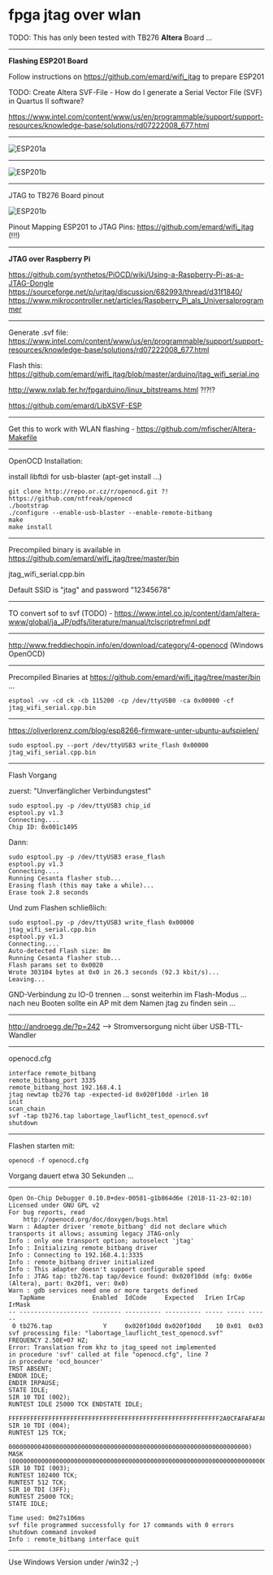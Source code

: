 # fpga jtag over wlan

TODO: This has only been tested with TB276 **Altera** Board ...

---

**Flashing ESP201 Board**

Follow instructions on https://github.com/emard/wifi_jtag to prepare ESP201

TODO: Create Altera SVF-File - How do I generate a Serial Vector File (SVF) in Quartus II software? 

https://www.intel.com/content/www/us/en/programmable/support/support-resources/knowledge-base/solutions/rd07222008_677.html

---

![ESP201a](https://www.mikrocontroller.net/attachment/307865/Flashing-The-ESP8266-ESP201-Module-Board-With-TTL-UART.jpg)

---

![ESP201b](https://www.mikrocontroller.net/attachment/307864/esp8266_esp_201_module_pinout_diagram_cheat_sheet_by_adlerweb-d9iwmqp.jpg
)

---


JTAG to TB276 Board pinout

![ESP201b](https://github.com/emard/wifi_jtag/raw/master/pic/altera10pin_xilinx14pin.jpg)

Pinout Mapping ESP201 to JTAG Pins: https://github.com/emard/wifi_jtag (!!!) 

---

**JTAG over Raspberry Pi**

https://github.com/synthetos/PiOCD/wiki/Using-a-Raspberry-Pi-as-a-JTAG-Dongle
https://sourceforge.net/p/urjtag/discussion/682993/thread/d31f1840/
https://www.mikrocontroller.net/articles/Raspberry_Pi_als_Universalprogrammer

---

Generate .svf file: https://www.intel.com/content/www/us/en/programmable/support/support-resources/knowledge-base/solutions/rd07222008_677.html

Flash this: https://github.com/emard/wifi_jtag/blob/master/arduino/jtag_wifi_serial.ino

http://www.nxlab.fer.hr/fpgarduino/linux_bitstreams.html ?!?!?

https://github.com/emard/LibXSVF-ESP

---

Get this to work with WLAN flashing - https://github.com/mfischer/Altera-Makefile

---

OpenOCD Installation:

install libftdi for usb-blaster (apt-get install ...)

````
git clone http://repo.or.cz/r/openocd.git ?! https://github.com/ntfreak/openocd
./bootstrap
./configure --enable-usb-blaster --enable-remote-bitbang
make
make install
````

---

Precompiled binary is available in https://github.com/emard/wifi_jtag/tree/master/bin

jtag_wifi_serial.cpp.bin

Default SSID is "jtag" and password "12345678" 

---

TO convert sof to svf (TODO) - https://www.intel.co.jp/content/dam/altera-www/global/ja_JP/pdfs/literature/manual/tclscriptrefmnl.pdf

---

http://www.freddiechopin.info/en/download/category/4-openocd (Windows OpenOCD)

---

Precompiled Binaries at https://github.com/emard/wifi_jtag/tree/master/bin ...
```
esptool -vv -cd ck -cb 115200 -cp /dev/ttyUSB0 -ca 0x00000 -cf jtag_wifi_serial.cpp.bin
````
---

https://oliverlorenz.com/blog/esp8266-firmware-unter-ubuntu-aufspielen/

````
sudo esptool.py --port /dev/ttyUSB3 write_flash 0x00000 jtag_wifi_serial.cpp.bin
````

---

Flash Vorgang

zuerst: "Unverfänglicher Verbindungstest"

```
sudo esptool.py -p /dev/ttyUSB3 chip_id
esptool.py v1.3
Connecting....
Chip ID: 0x001c1495
```

Dann:

````
sudo esptool.py -p /dev/ttyUSB3 erase_flash 
esptool.py v1.3
Connecting....
Running Cesanta flasher stub...
Erasing flash (this may take a while)...
Erase took 2.8 seconds

````

Und zum Flashen schließlich:

````
sudo esptool.py -p /dev/ttyUSB3 write_flash 0x00000 jtag_wifi_serial.cpp.bin
esptool.py v1.3
Connecting....
Auto-detected Flash size: 8m
Running Cesanta flasher stub...
Flash params set to 0x0020
Wrote 303104 bytes at 0x0 in 26.3 seconds (92.3 kbit/s)...
Leaving...
````

GND-Verbindung zu IO-0 trennen ... sonst weiterhin im Flash-Modus ... nach neu Booten sollte ein AP mit dem Namen jtag zu finden sein ...

---

http://androegg.de/?p=242 --> Stromversorgung nicht über USB-TTL-Wandler
 
---

openocd.cfg 

```
interface remote_bitbang
remote_bitbang_port 3335
remote_bitbang_host 192.168.4.1
jtag newtap tb276 tap -expected-id 0x020f10dd -irlen 10
init
scan_chain
svf -tap tb276.tap labortage_lauflicht_test_openocd.svf
shutdown
```

---

Flashen starten mit:
```
openocd -f openocd.cfg
```
Vorgang dauert etwa 30 Sekunden ...

---
```
Open On-Chip Debugger 0.10.0+dev-00581-g1b864d6e (2018-11-23-02:10)
Licensed under GNU GPL v2
For bug reports, read
	http://openocd.org/doc/doxygen/bugs.html
Warn : Adapter driver 'remote_bitbang' did not declare which transports it allows; assuming legacy JTAG-only
Info : only one transport option; autoselect 'jtag'
Info : Initializing remote_bitbang driver
Info : Connecting to 192.168.4.1:3335
Info : remote_bitbang driver initialized
Info : This adapter doesn't support configurable speed
Info : JTAG tap: tb276.tap tap/device found: 0x020f10dd (mfg: 0x06e (Altera), part: 0x20f1, ver: 0x0)
Warn : gdb services need one or more targets defined
   TapName             Enabled  IdCode     Expected   IrLen IrCap IrMask
-- ------------------- -------- ---------- ---------- ----- ----- ------
 0 tb276.tap              Y     0x020f10dd 0x020f10dd    10 0x01  0x03
svf processing file: "labortage_lauflicht_test_openocd.svf"
FREQUENCY 2.50E+07 HZ;
Error: Translation from khz to jtag_speed not implemented
in procedure 'svf' called at file "openocd.cfg", line 7
in procedure 'ocd_bouncer'
TRST ABSENT;
ENDDR IDLE;
ENDIR IRPAUSE;
STATE IDLE;
SIR 10 TDI (002);
RUNTEST IDLE 25000 TCK ENDSTATE IDLE;
	FFFFFFFFFFFFFFFFFFFFFFFFFFFFFFFFFFFFFFFFFFFFFFFFFFFFFFFFFF2A0CFAFAFAFAFAF8F8F8F8F8F8F8F9FAFAFBFBF8F8F8FBFBF8F8F9F8F9F1F1FAF8FAFBF3F7F7F7F7F7F76AFFFFFFFFFFFFFFFFFFFFFFFFFFFFFFFFFFFFFFFFFFFFFFFFFFFFFFFFFFFFFFFFFFFFFFFFFFFFFFFFFFFFFFFFFFFFFFFFFFFFFFFFFFFF);
SIR 10 TDI (004);
RUNTEST 125 TCK;
	000000000400000000000000000000000000000000000000000000000000000000) MASK (0000000000000000000000000000000000000000000000000000000000000000000000000000000000000000000000400000000000000000000000000000000000000000000000000000000);
SIR 10 TDI (003);
RUNTEST 102400 TCK;
RUNTEST 512 TCK;
SIR 10 TDI (3FF);
RUNTEST 25000 TCK;
STATE IDLE;

Time used: 0m27s106ms 
svf file programmed successfully for 17 commands with 0 errors
shutdown command invoked
Info : remote_bitbang interface quit

```
---

Use Windows Version under /win32 ;-)
